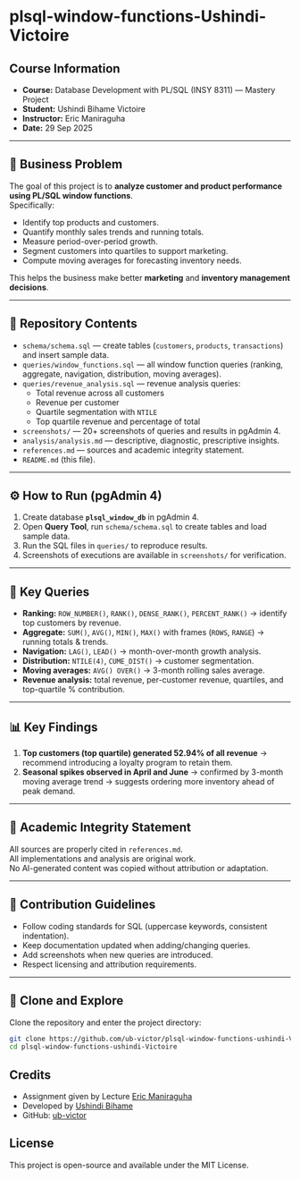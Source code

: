 # plsql-window-functions-Ushindi-Victoire

## Course Information
- **Course:** Database Development with PL/SQL (INSY 8311) — Mastery Project  
- **Student:** Ushindi Bihame Victoire  
- **Instructor:** Eric Maniraguha  
- **Date:** 29 Sep 2025  

---

## 📌 Business Problem  
The goal of this project is to **analyze customer and product performance using PL/SQL window functions**.  
Specifically:  
- Identify top products and customers.  
- Quantify monthly sales trends and running totals.  
- Measure period-over-period growth.  
- Segment customers into quartiles to support marketing.  
- Compute moving averages for forecasting inventory needs.  

This helps the business make better **marketing** and **inventory management decisions**.  

---

## 📂 Repository Contents
- `schema/schema.sql` — create tables (`customers`, `products`, `transactions`) and insert sample data.  
- `queries/window_functions.sql` — all window function queries (ranking, aggregate, navigation, distribution, moving averages).  
- `queries/revenue_analysis.sql` — revenue analysis queries:
  - Total revenue across all customers  
  - Revenue per customer  
  - Quartile segmentation with `NTILE`  
  - Top quartile revenue and percentage of total  
- `screenshots/` — 20+ screenshots of queries and results in pgAdmin 4.  
- `analysis/analysis.md` — descriptive, diagnostic, prescriptive insights.  
- `references.md` — sources and academic integrity statement.  
- `README.md` (this file).  

---

## ⚙️ How to Run (pgAdmin 4)
1. Create database **`plsql_window_db`** in pgAdmin 4.  
2. Open **Query Tool**, run `schema/schema.sql` to create tables and load sample data.  
3. Run the SQL files in `queries/` to reproduce results.  
4. Screenshots of executions are available in `screenshots/` for verification.  

---

## 🔑 Key Queries
- **Ranking:** `ROW_NUMBER()`, `RANK()`, `DENSE_RANK()`, `PERCENT_RANK()` → identify top customers by revenue.  
- **Aggregate:** `SUM()`, `AVG()`, `MIN()`, `MAX()` with frames (`ROWS`, `RANGE`) → running totals & trends.  
- **Navigation:** `LAG()`, `LEAD()` → month-over-month growth analysis.  
- **Distribution:** `NTILE(4)`, `CUME_DIST()` → customer segmentation.  
- **Moving averages:** `AVG() OVER()` → 3-month rolling sales average.  
- **Revenue analysis:** total revenue, per-customer revenue, quartiles, and top-quartile % contribution.  

---

## 📊 Key Findings
1. **Top customers (top quartile) generated 52.94% of all revenue** → recommend introducing a loyalty program to retain them.  
2. **Seasonal spikes observed in April and June** → confirmed by 3-month moving average trend → suggests ordering more inventory ahead of peak demand.  

---

## 📜 Academic Integrity Statement
All sources are properly cited in `references.md`.  
All implementations and analysis are original work.  
No AI-generated content was copied without attribution or adaptation.  

---

## 🧰 Contribution Guidelines
- Follow coding standards for SQL (uppercase keywords, consistent indentation).  
- Keep documentation updated when adding/changing queries.  
- Add screenshots when new queries are introduced.  
- Respect licensing and attribution requirements.  

---

## 🚀 Clone and Explore
Clone the repository and enter the project directory:  

```bash
git clone https://github.com/ub-victor/plsql-window-functions-ushindi-Victoire.git
cd plsql-window-functions-ushindi-Victoire


```
## Credits

- Assignment given by Lecture [Eric Maniraguha](https://www.linkedin.com/in/ericmaniraguha/?originalSubdomain=rw)
- Developed by [Ushindi Bihame](https://www.linkedin.com/in/ushindi-bihame-7a4a3a1b4/)
- GitHub: [ub-victor](https://github.com/ub-victor)

## License

This project is open-source and available under the MIT License.


